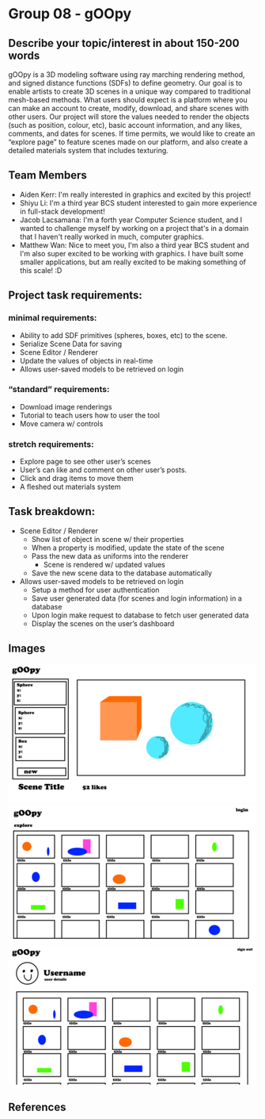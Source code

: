 # Group 08 - gOOpy



## Describe your topic/interest in about 150-200 words

gOOpy is a 3D modeling software using ray marching rendering method, and signed distance functions (SDFs) to define geometry. Our goal is to enable artists to create 3D scenes in a unique way compared to traditional mesh-based methods. What users should expect is a platform where you can make an account to create, modify, download, and share scenes with other users. Our project will store the values needed to render the objects (such as position, colour, etc), basic account information, and any likes, comments, and dates for scenes. If time permits, we would like to create an “explore page” to feature scenes made on our platform, and also create a detailed materials system that includes texturing.

## Team Members

- Aiden Kerr: I'm really interested in graphics and excited by this project!
- Shiyu Li: I'm a third year BCS student interested to gain more experience in full-stack development!
- Jacob Lacsamana: I'm a forth year Computer Science student, and I wanted to challenge myself by working on a project that's in a domain that I haven't really worked in much, computer graphics. 
- Matthew Wan: Nice to meet you, I'm also a third year BCS student and I'm also super excited to be working with graphics. I have built some smaller applications, but am really excited to be making something of this scale! :D 

## Project task requirements:

###  minimal requirements:
- Ability to add SDF primitives (spheres, boxes, etc) to the scene.
- Serialize Scene Data for saving
- Scene Editor / Renderer
- Update the values of objects in real-time
- Allows user-saved models to be retrieved on login

### “standard” requirements:
- Download image renderings
- Tutorial to teach users how to user the tool
- Move camera w/ controls 

### stretch requirements:
- Explore page to see other user’s scenes
- User’s can like and comment on other user’s posts.
- Click and drag items to move them
- A fleshed out materials system

## Task breakdown:

- Scene Editor / Renderer
  - Show list of object in scene w/ their properties
  - When a property is modified, update the state of the scene
  - Pass the new data as uniforms into the renderer
    - Scene is rendered w/ updated values
  - Save the new scene data to the database automatically
- Allows user-saved models to be retrieved on login
  - Setup a method for user authentication
  - Save user generated data (for scenes and login information) in a database
  - Upon login make request to database to fetch user generated data
  - Display the scenes on the user’s dashboard



## Images


<img src ="images/prototype1.png" width="500px">
<img src ="images/prototype2.png" width="500px">
<img src ="images/prototype3.png" width="500px">

## References





